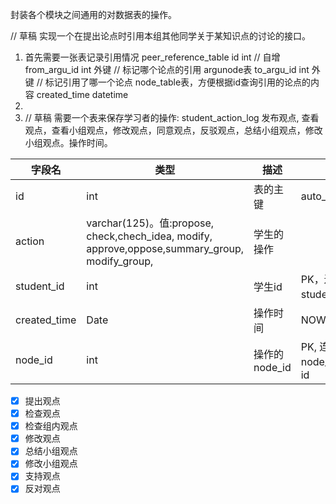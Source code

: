 封装各个模块之间通用的对数据表的操作。

// 草稿
实现一个在提出论点时引用本组其他同学关于某知识点的讨论的接口。
1. 首先需要一张表记录引用情况 
     peer_reference_table
       id int // 自增
       from_argu_id int 外键 // 标记哪个论点的引用 argunode表
       to_argu_id int 外键 // 标记引用了哪一个论点 node_table表，方便根据id查询引用的论点的内容
       created_time datetime
2. 
3. // 草稿
  需要一个表来保存学习者的操作: student_action_log
  发布观点, 查看观点，查看小组观点，修改观点，同意观点，反驳观点，总结小组观点，修改小组观点。操作时间。

| 字段名       | 类型                                                         | 描述          | 约束                     |
| ------------ | ------------------------------------------------------------ | ------------- | ------------------------ |
| id           | int                                                          | 表的主键      | auto_increment           |
| action       | varchar(125)。值:propose, check,chech_idea, modify, approve,oppose,summary_group, modify_group, | 学生的操作    |                          |
| student_id   | int                                                          | 学生id        | PK，连接student表的id    |
| created_time | Date                                                         | 操作时间      | NOW()                    |
| node_id      | int                                                          | 操作的node_id | PK, 连接node_table表的id |

- [x] 提出观点
- [x] 检查观点
- [x] 检查组内观点
- [x] 修改观点
- [x] 总结小组观点
- [x] 修改小组观点
- [x] 支持观点
- [x] 反对观点
